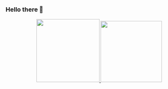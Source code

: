 ### Hello there 👋

<div align="center">
  <a href="https://github.com/acampospsantos">
  <img height="170em" src="https://github-readme-stats.vercel.app/api?username=acampospsantos&show_icons=true&theme=midnight-purple&include_all_commits=true&count_private=true"/>
  <img height="165em" src="https://github-readme-stats.vercel.app/api/top-langs/?username=acampospsantos&layout=compact&langs_count=7&theme=midnight-purple"/>
</div>
  
<!--  ![Snake animation](https://github.com/acampospsantos/acampospsantos/blob/output/github-contribution-grid-snake.svg) -->
 
  
## 
  

